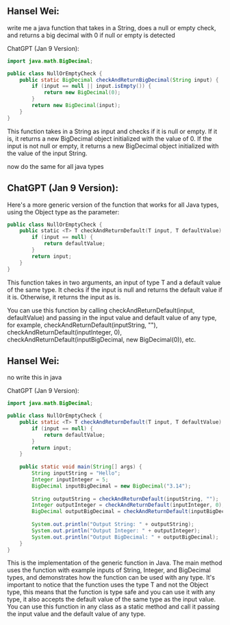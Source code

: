 ## Hansel Wei:
write me a java function that takes in a String, does a null or empty check, and returns a big decimal with 0 if null or empty is detected

ChatGPT (Jan 9 Version):

```java
import java.math.BigDecimal;

public class NullOrEmptyCheck {
    public static BigDecimal checkAndReturnBigDecimal(String input) {
        if (input == null || input.isEmpty()) {
            return new BigDecimal(0);
        }
        return new BigDecimal(input);
    }
}
```

This function takes in a String as input and checks if it is null or empty. If it is, it returns a new BigDecimal object initialized with the value of 0. If the input is not null or empty, it returns a new BigDecimal object initialized with the value of the input String.

now do the same for all java types

## ChatGPT (Jan 9 Version):
Here's a more generic version of the function that works for all Java types, using the Object type as the parameter:

```kotlin
public class NullOrEmptyCheck {
    public static <T> T checkAndReturnDefault(T input, T defaultValue) {
        if (input == null) {
            return defaultValue;
        }
        return input;
    }
}
```

This function takes in two arguments, an input of type T and a default value of the same type. It checks if the input is null and returns the default value if it is. Otherwise, it returns the input as is.

You can use this function by calling checkAndReturnDefault(input, defaultValue) and passing in the input value and default value of any type, for example, checkAndReturnDefault(inputString, ""), checkAndReturnDefault(inputInteger, 0), checkAndReturnDefault(inputBigDecimal, new BigDecimal(0)), etc.


## Hansel Wei:
no write this in java

ChatGPT (Jan 9 Version):
```java
import java.math.BigDecimal;

public class NullOrEmptyCheck {
    public static <T> T checkAndReturnDefault(T input, T defaultValue) {
        if (input == null) {
            return defaultValue;
        }
        return input;
    }
    
    public static void main(String[] args) {
        String inputString = "Hello";
        Integer inputInteger = 5;
        BigDecimal inputBigDecimal = new BigDecimal("3.14");
        
        String outputString = checkAndReturnDefault(inputString, "");
        Integer outputInteger = checkAndReturnDefault(inputInteger, 0);
        BigDecimal outputBigDecimal = checkAndReturnDefault(inputBigDecimal, new BigDecimal(0));
        
        System.out.println("Output String: " + outputString);
        System.out.println("Output Integer: " + outputInteger);
        System.out.println("Output BigDecimal: " + outputBigDecimal);
    }
}
```
This is the implementation of the generic function in Java. The main method uses the function with example inputs of String, Integer, and BigDecimal types, and demonstrates how the function can be used with any type.
It's important to notice that the function uses the type T and not the Object type, this means that the function is type safe and you can use it with any type, it also accepts the default value of the same type as the input value.
You can use this function in any class as a static method and call it passing the input value and the default value of any type.

